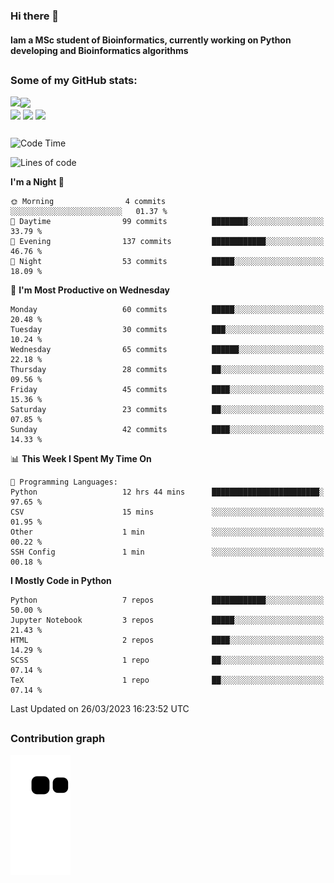 ### Hi there 👋
#### Iam a MSc student of Bioinformatics, currently working on Python developing and Bioinformatics algorithms

##
### Some of my GitHub stats:

<div>
  <a href="https://github.com/AdrianoSilva19/AdrianoSilva19">
    <img heigth="180" align="left" src="https://github-readme-stats.vercel.app/api?username=AdrianoSilva19&count_private=true&include_all_comits=true&show_icons=true&theme=dracula" />
    <img heigth="180" align="center" src="https://github-readme-stats.vercel.app/api/top-langs/?username=AdrianoSilva19&langs_count=3&theme=dracula" />
  </a>
</div>

<div style="display:inline_block">
  <img align="center" heigth="30" width="30" src="https://cdn.jsdelivr.net/gh/devicons/devicon/icons/python/python-plain.svg" />
  <img align="center" heigth="30" width="30" src="https://cdn.jsdelivr.net/gh/devicons/devicon/icons/r/r-original.svg" />
  <img align="center" heigth="35" width="35" src="https://cdn.jsdelivr.net/gh/devicons/devicon/icons/neo4j/neo4j-original.svg" />
</div>

##

<!--START_SECTION:waka-->
![Code Time](http://img.shields.io/badge/Code%20Time-181%20hrs%2015%20mins-blue)

![Lines of code](https://img.shields.io/badge/From%20Hello%20World%20I%27ve%20Written-2.2%20million%20lines%20of%20code-blue)

**I'm a Night 🦉** 

```text
🌞 Morning                4 commits           ░░░░░░░░░░░░░░░░░░░░░░░░░   01.37 % 
🌆 Daytime                99 commits          ████████░░░░░░░░░░░░░░░░░   33.79 % 
🌃 Evening                137 commits         ████████████░░░░░░░░░░░░░   46.76 % 
🌙 Night                  53 commits          █████░░░░░░░░░░░░░░░░░░░░   18.09 % 
```
📅 **I'm Most Productive on Wednesday** 

```text
Monday                   60 commits          █████░░░░░░░░░░░░░░░░░░░░   20.48 % 
Tuesday                  30 commits          ███░░░░░░░░░░░░░░░░░░░░░░   10.24 % 
Wednesday                65 commits          ██████░░░░░░░░░░░░░░░░░░░   22.18 % 
Thursday                 28 commits          ██░░░░░░░░░░░░░░░░░░░░░░░   09.56 % 
Friday                   45 commits          ████░░░░░░░░░░░░░░░░░░░░░   15.36 % 
Saturday                 23 commits          ██░░░░░░░░░░░░░░░░░░░░░░░   07.85 % 
Sunday                   42 commits          ████░░░░░░░░░░░░░░░░░░░░░   14.33 % 
```


📊 **This Week I Spent My Time On** 

```text
💬 Programming Languages: 
Python                   12 hrs 44 mins      ████████████████████████░   97.65 % 
CSV                      15 mins             ░░░░░░░░░░░░░░░░░░░░░░░░░   01.95 % 
Other                    1 min               ░░░░░░░░░░░░░░░░░░░░░░░░░   00.22 % 
SSH Config               1 min               ░░░░░░░░░░░░░░░░░░░░░░░░░   00.18 % 
```

**I Mostly Code in Python** 

```text
Python                   7 repos             ████████████░░░░░░░░░░░░░   50.00 % 
Jupyter Notebook         3 repos             █████░░░░░░░░░░░░░░░░░░░░   21.43 % 
HTML                     2 repos             ████░░░░░░░░░░░░░░░░░░░░░   14.29 % 
SCSS                     1 repo              ██░░░░░░░░░░░░░░░░░░░░░░░   07.14 % 
TeX                      1 repo              ██░░░░░░░░░░░░░░░░░░░░░░░   07.14 % 
```




 Last Updated on 26/03/2023 16:23:52 UTC
<!--END_SECTION:waka-->

##

### Contribution graph

![snake svg](https://github.com/AdrianoSilva19/AdrianoSilva19/blob/output/github-contribution-grid-snake.svg)







<!--

Here are some ideas to get you started:

- 🔭 I’m currently working on ...
- 🌱 I’m currently learning ...
- 👯 I’m looking to collaborate on ...
- 🤔 I’m looking for help with ...
- 💬 Ask me about ...
- 📫 How to reach me: ...
- 😄 Pronouns: ...
- ⚡ Fun fact: ...
-->
